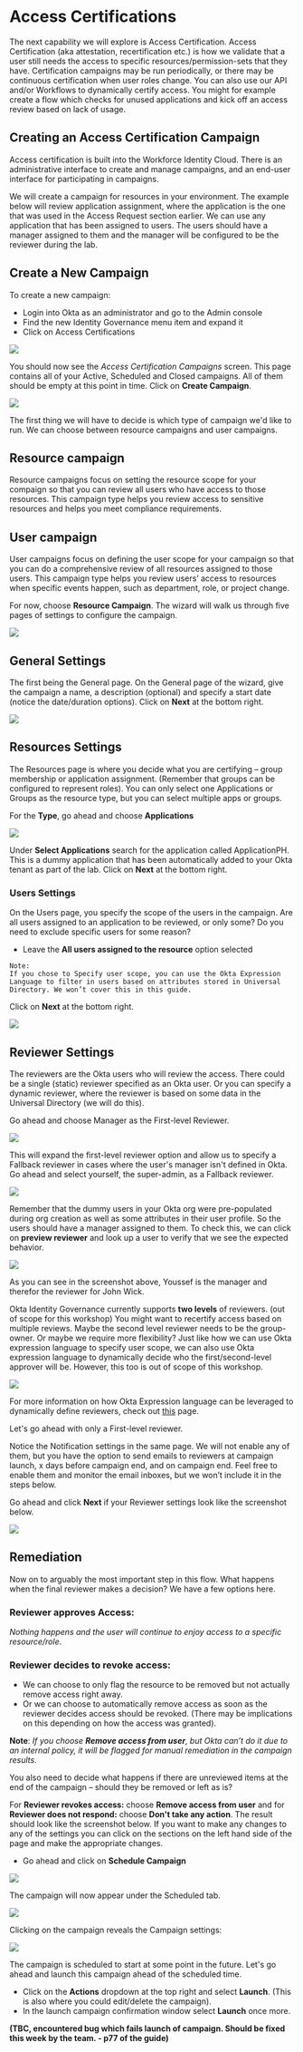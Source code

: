 # Access Certifications

The next capability we will explore is Access Certification. Access Certification (aka attestation, recertification etc.) is how we validate that a user still needs the access to specific resources/permission-sets that they have. Certification campaigns may be run periodically, or there may be continuous certification when user roles change. You can also use our API and/or Workflows to dynamically certify access. You might for example create a flow which checks for unused applications and kick off an access review based on lack of usage.

## Creating an Access Certification Campaign

Access certification is built into the Workforce Identity Cloud. There is an administrative interface to create and manage campaigns, and an end-user interface for participating in campaigns.

We will create a campaign for resources in your environment. The example below will review application assignment, where the application is the one that was used in the Access Request section earlier. We can use any application that has been assigned to users. The users should have a manager assigned to them and the manager will be configured to be the reviewer during the lab.

## Create a New Campaign

To create a new campaign:
- Login into Okta as an administrator and go to the Admin console
- Find the new Identity Governance menu item and expand it
- Click on Access Certifications

![](https://github.com/Youssefmadani/OIG-Lab/tree/main/Images/step5-1.png)

You should now see the *Access Certification Campaigns* screen. This page contains all of your Active, Scheduled and Closed campaigns. All of them should be empty at this point in time. Click on **Create Campaign**.

![](https://github.com/Youssefmadani/OIG-Lab/tree/main/Images/step5-2.png)

The first thing we will have to decide is which type of campaign we'd like to run. We can choose between resource campaigns and user campaigns. 

## Resource campaign
Resource campaigns focus on setting the resource scope for your compaign so that you can review all users who have access to those resources. This campaign type helps you review access to sensitive resources and helps you meet compliance requirements.

## User campaign

User campaigns focus on defining the user scope for your campaign so that you can do a comprehensive review of all resources assigned to those users. This campaign type helps you review users’ access to resources when specific events happen, such as department, role, or project change.

For now, choose **Resource Campaign**. The wizard will walk us through five pages of settings to configure the campaign.

![](https://github.com/Youssefmadani/OIG-Lab/tree/main/Images/step5-4.png)

## General Settings

The first being the General page. On the General page of the wizard, give the campaign a name, a description (optional) and specify a start date (notice the date/duration options). Click on **Next** at the bottom right.

![](https://github.com/Youssefmadani/OIG-Lab/tree/main/Images/step5-5.png)

## Resources Settings

The Resources page is where you decide what you are certifying – group membership or application assignment. (Remember that groups can be configured to represent roles). You can only select one Applications or Groups as the resource type, but you can select multiple apps or groups.

For the  **Type**, go ahead and choose **Applications**

![](https://github.com/Youssefmadani/OIG-Lab/tree/main/Images/step5-6.png)

Under **Select Applications** search for the application called ApplicationPH. This is a dummy application that has been automatically added to your Okta tenant as part of the lab. Click on **Next** at the bottom right.

### Users Settings

On the Users page, you specify the scope of the users in the campaign. Are all users assigned to an application to be reviewed, or only some? Do you need to exclude specific users for some reason?

- Leave the **All users assigned to the resource** option selected

```
Note: 
If you chose to Specify user scope, you can use the Okta Expression Language to filter in users based on attributes stored in Universal Directory. We won’t cover this in this guide.
```

Click on **Next** at the bottom right. 

![](https://github.com/Youssefmadani/OIG-Lab/tree/main/Images/step5-7.png)

## Reviewer Settings

The reviewers are the Okta users who will review the access. There could be a single (static) reviewer specified as an Okta user. Or you can specify a dynamic reviewer, where the reviewer is based on some data in the Universal Directory (we will do this).

Go ahead and choose Manager as the First-level Reviewer.

![](https://github.com/Youssefmadani/OIG-Lab/tree/main/Images/step5-8.png)

This will expand the first-level reviewer option and allow us to specify a Fallback reviewer in cases where the user's manager isn't defined in Okta. Go ahead and select yourself, the super-admin, as a Fallback reviewer.

![](https://github.com/Youssefmadani/OIG-Lab/tree/main/Images/step5-9.png)

Remember that the dummy users in your Okta org were pre-populated during org creation as well as some attributes in their user profile. So the users should have a manager assigned to them. To check this, we can click on **preview reviewer** and look up a user to verify that we see the expected behavior. 

![](https://github.com/Youssefmadani/OIG-Lab/tree/main/Images/step5-10.png)

As you can see in the screenshot above, Youssef is the manager and therefor the reviewer for John Wick.

Okta Identity Governance currently supports **two levels** of reviewers. (out of scope for this workshop) You might want to recertify access based on multiple reviews. Maybe the second level reviewer needs to be the group-owner. Or maybe we require more flexibility? Just like how we can use Okta expression language to specify user scope, we can also use Okta expression language to dynamically decide who the first/second-level approver will be. However, this too is out of scope of this workshop.

![](https://github.com/Youssefmadani/OIG-Lab/tree/main/Images/step5-11.png)

For more information on how Okta Expression language can be leveraged to dynamically define reviewers, check out [this](https://help.okta.com/oie/en-us/Content/Topics/identity-governance/access-certification/iga-el-examples.htm?cshid=csh-el-eg-reviewers#reviewers) page. 

Let's go ahead with only a First-level reviewer. 

Notice the Notification settings in the same page. We will not enable any of them, but you have the option to send emails to reviewers at campaign launch, x days before campaign end, and on campaign end. Feel free to enable them and monitor the email inboxes, but we won’t include it in the steps below.

Go ahead and click **Next** if your Reviewer settings look like the screenshot below.

![](https://github.com/Youssefmadani/OIG-Lab/tree/main/Images/step5-12.png)

## Remediation

Now on to arguably the most important step in this flow. What happens when the final reviewer makes a decision? We have a few options here. 

### Reviewer approves Access:

*Nothing happens and the user will continue to enjoy access to a specific resource/role*.

### Reviewer decides to revoke access:

- We can choose to only flag the resource to be removed but not actually remove access right away.
- Or we can choose to automatically remove access as soon as the reviewer decides access should be revoked. (There may be implications on this depending on how the access was granted).


**Note**: *If you choose **Remove access from user**, but Okta can’t do it due to an internal policy, it will be flagged for manual remediation in the campaign results.*

You also need to decide what happens if there are unreviewed items at the end of the campaign – should they be removed or left as is?

For **Reviewer revokes access:** choose **Remove access from user** and for **Reviewer does not respond:** choose **Don't take any action**. The result should look like the screenshot below. If you want to make any changes to any of the settings you can click on the sections on the left hand side of the page and make the appropriate changes. 

- Go ahead and click on **Schedule Campaign** 

![](https://github.com/Youssefmadani/OIG-Lab/tree/main/Images/step5-13.png)

The campaign will now appear under the Scheduled tab.

![](https://github.com/Youssefmadani/OIG-Lab/tree/main/Images/step5-14.png)

Clicking on the campaign reveals the Campaign settings:

![](https://github.com/Youssefmadani/OIG-Lab/tree/main/Images/step5-15.png)

The campaign is scheduled to start at some point in the future. Let's go ahead and launch this campaign ahead of the scheduled time.
- Click on the **Actions** dropdown at the top right and select **Launch**. (This is also where you could edit/delete the campaign).
- In the launch campaign confirmation window select **Launch** once more.

**(TBC, encountered bug which fails launch of campaign. Should be fixed this week by the team. - p77 of the guide)**
